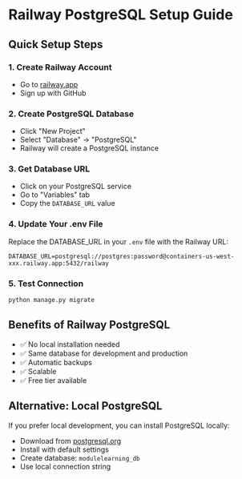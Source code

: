 # Railway PostgreSQL Setup Guide

## Quick Setup Steps

### 1. Create Railway Account
- Go to [railway.app](https://railway.app)
- Sign up with GitHub

### 2. Create PostgreSQL Database
- Click "New Project"
- Select "Database" → "PostgreSQL"
- Railway will create a PostgreSQL instance

### 3. Get Database URL
- Click on your PostgreSQL service
- Go to "Variables" tab
- Copy the `DATABASE_URL` value

### 4. Update Your .env File
Replace the DATABASE_URL in your `.env` file with the Railway URL:

```
DATABASE_URL=postgresql://postgres:password@containers-us-west-xxx.railway.app:5432/railway
```

### 5. Test Connection
```bash
python manage.py migrate
```

## Benefits of Railway PostgreSQL
- ✅ No local installation needed
- ✅ Same database for development and production
- ✅ Automatic backups
- ✅ Scalable
- ✅ Free tier available

## Alternative: Local PostgreSQL
If you prefer local development, you can install PostgreSQL locally:
- Download from [postgresql.org](https://www.postgresql.org/download/windows/)
- Install with default settings
- Create database: `modulelearning_db`
- Use local connection string
